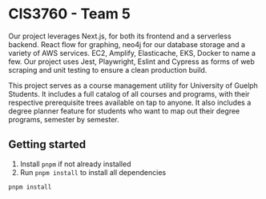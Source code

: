 # CIS3760 - Team 5

Our project leverages Next.js, for both its frontend and a serverless backend. React flow for graphing, neo4j for our database storage and a variety of AWS services. EC2, Amplify, Elasticache, EKS, Docker to name a few. Our project uses Jest, Playwright, Eslint and Cypress as forms of web scraping and unit testing to ensure a clean production build.

This project serves as a course management utility for University of Guelph Students. It includes a full catalog of all courses and programs, with their respective prerequisite trees available on tap to anyone. It also includes a degree planner feature for students who want to map out their degree programs, semester by semester.

## Getting started

1. Install `pnpm` if not already installed
2. Run `pnpm install` to install all dependencies

```text
pnpm install
```
